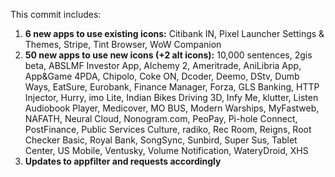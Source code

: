 This commit includes:

1. **6 new apps to use existing icons:** Citibank IN, Pixel Launcher Settings & Themes, Stripe, Tint Browser, WoW Companion
2. **50 new apps to use new icons (+2 alt icons):** 10,000 sentences, 2gis beta, ABSLMF Investor App, Alchemy 2, Ameritrade, AniLibria App, App&Game 4PDA, Chipolo, Coke ON, Dcoder, Deemo, DStv, Dumb Ways, EatSure, Eurobank, Finance Manager, Forza, GLS Banking, HTTP Injector, Hurry, imo Lite, Indian Bikes Driving 3D, Infy Me, klutter, Listen Audiobook Player, Medicover, MO BUS, Modern Warships, MyFastweb, NAFATH, Neural Cloud, Nonogram.com, PeoPay, Pi-hole Connect, PostFinance, Public Services Culture, radiko, Rec Room, Reigns, Root Checker Basic, Royal Bank, SongSync, Sunbird, Super Sus, Tablet Center, US Mobile, Ventusky, Volume Notification, WateryDroid, XHS
3. **Updates to appfilter and requests accordingly**
